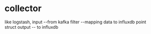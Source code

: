 # collector


like logstash,
input --from kafka
filter --mapping data to influxdb point struct
output -- to influxdb


